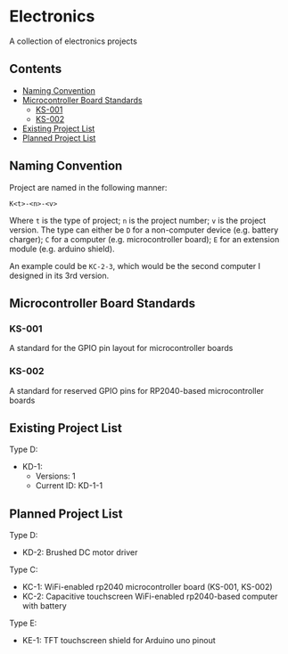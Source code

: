# Electronics
A collection of electronics projects

## Contents
- [Naming Convention](#naming-convention)
- [Microcontroller Board Standards](#microcontroller-board-standards)
    - [KS-001](#KS-001)
    - [KS-002](#KS-002)
- [Existing Project List](#existing-project-list)
- [Planned Project List](#planned-project-list)

## Naming Convention
Project are named in the following manner:

`K<t>-<n>-<v>`

Where `t` is the type of project; `n` is the project number; `v` is the project version. The type can either be `D` for a non-computer device (e.g. battery charger); `C` for a computer (e.g. microcontroller board); `E` for an extension module (e.g. arduino shield).

An example could be `KC-2-3`, which would be the second computer I designed in its 3rd version.

## Microcontroller Board Standards

### KS-001
A standard for the GPIO pin layout for microcontroller boards

### KS-002
A standard for reserved GPIO pins for RP2040-based microcontroller boards

## Existing Project List

Type D:
- KD-1:
    - Versions: 1
    - Current ID: KD-1-1

## Planned Project List

Type D:
- KD-2: Brushed DC motor driver

Type C:
- KC-1: WiFi-enabled rp2040 microcontroller board (KS-001, KS-002)
- KC-2: Capacitive touchscreen WiFi-enabled rp2040-based computer with battery

Type E:
- KE-1: TFT touchscreen shield for Arduino uno pinout
